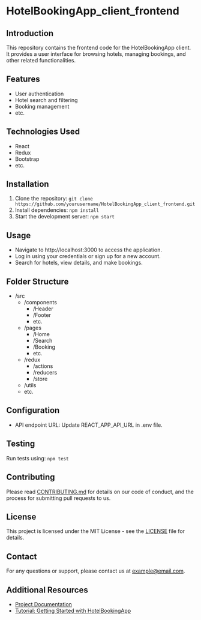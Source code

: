 # HotelBookingApp_client_frontend

## Introduction
This repository contains the frontend code for the HotelBookingApp client. It provides a user interface for browsing hotels, managing bookings, and other related functionalities.

## Features
- User authentication
- Hotel search and filtering
- Booking management
- etc.

## Technologies Used
- React
- Redux
- Bootstrap
- etc.

## Installation
1. Clone the repository: `git clone https://github.com/yourusername/HotelBookingApp_client_frontend.git`
2. Install dependencies: `npm install`
3. Start the development server: `npm start`

## Usage
- Navigate to http://localhost:3000 to access the application.
- Log in using your credentials or sign up for a new account.
- Search for hotels, view details, and make bookings.

## Folder Structure
- /src
  - /components
    - /Header
    - /Footer
    - etc.
  - /pages
    - /Home
    - /Search
    - /Booking
    - etc.
  - /redux
    - /actions
    - /reducers
    - /store
  - /utils
  - etc.

## Configuration
- API endpoint URL: Update REACT_APP_API_URL in .env file.

## Testing
Run tests using: `npm test`

## Contributing
Please read [CONTRIBUTING.md](CONTRIBUTING.md) for details on our code of conduct, and the process for submitting pull requests to us.

## License
This project is licensed under the MIT License - see the [LICENSE](LICENSE) file for details.

## Contact
For any questions or support, please contact us at example@email.com.

## Additional Resources
- [Project Documentation](link-to-docs)
- [Tutorial: Getting Started with HotelBookingApp](link-to-tutorial)


